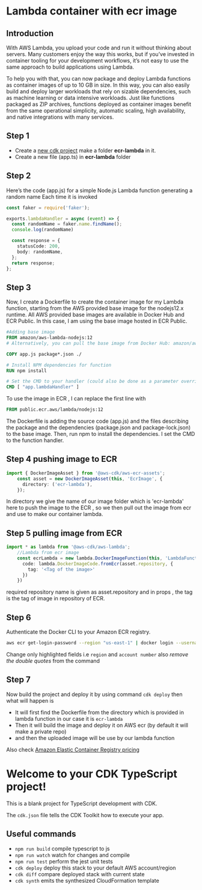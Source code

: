 # Lambda container with ecr image

## Introduction 

With AWS Lambda, you upload your code and run it without thinking about servers. Many customers enjoy the way this works, but if you’ve invested in container tooling for your development workflows, it’s not easy to use the same approach to build applications using Lambda.

To help you with that, you can now package and deploy Lambda functions as container images of up to 10 GB in size. In this way, you can also easily build and deploy larger workloads that rely on sizable dependencies, such as machine learning or data intensive workloads. Just like functions packaged as ZIP archives, functions deployed as container images benefit from the same operational simplicity, automatic scaling, high availability, and native integrations with many services.


## Step 1

- Create a [new cdk project](https://github.com/panacloud-modern-global-apps/full-stack-serverless-cdk/tree/main/step00_hello_cdk) make a folder **ecr-lambda** in it.
- Create a new file (app.ts) in **ecr-lambda** folder

## Step 2

Here’s the code (app.js) for a simple Node.js Lambda function generating a random name Each time it is invoked

```typescript
const faker = require('faker');

exports.lambdaHandler = async (event) => {
  const randomName = faker.name.findName();
  console.log(randomName)

  const response = {
    statusCode: 200,
    body: randomName,
  };
  return response;
};
```
## Step 3

Now, I create a Dockerfile to create the container image for my Lambda function, starting from the AWS provided base image for the nodejs12.x runtime. All AWS provided base images are available in Docker Hub and ECR Public. In this case, I am using the base image hosted in ECR Public.

```Dockerfile
#Adding base image
FROM amazon/aws-lambda-nodejs:12
# Alternatively, you can pull the base image from Docker Hub: amazon/aws-lambda-nodejs:12

COPY app.js package*.json ./

# Install NPM dependencies for function
RUN npm install

# Set the CMD to your handler (could also be done as a parameter override outside of the Dockerfile)
CMD [ "app.lambdaHandler" ]
```

To use the image in ECR , I can replace the first line with

```Dockerfile
FROM public.ecr.aws/lambda/nodejs:12
```

The Dockerfile is adding the source code (app.js) and the files describing the package and the dependencies (package.json and package-lock.json) to the base image. Then, run npm to install the dependencies. I set the CMD to the function handler.


## Step 4 pushing image to ECR

```typescript  
import { DockerImageAsset } from '@aws-cdk/aws-ecr-assets';
    const asset = new DockerImageAsset(this, 'EcrImage', {
      directory: ('ecr-lambda'),
    });
```

In directory we give the name of our image folder which is 'ecr-lambda' here to push the image to the ECR , so we then pull out the image from ecr and use to make our container lambda.

## Step 5 pulling image from ECR

```typescript  
import * as lambda from '@aws-cdk/aws-lambda';
    //Lambda from ecr image
    const ecrLambda = new lambda.DockerImageFunction(this, 'LambdaFunctionECR', {
      code: lambda.DockerImageCode.fromEcr(asset.repository, {
        tag: '<Tag of the image>'
      })
    }) 
```

required repository name is given as asset.repository and in props , the tag is the tag of image in repository of ECR.

## Step 6

Authenticate the Docker CLI to your Amazon ECR registry.

```bash
aws ecr get-login-password --region "us-east-1" | docker login --username AWS --password-stdin "123456789012".dkr.ecr."us-east-1".amazonaws.com
```

Change only highlighted fields i.e `region` and `account number` also *remove the double quotes* from the command

## Step 7

Now build the project and deploy it by using command `cdk deploy` then what will happen is

- It will first find the Dockerfile from the directory which is provided in lambda function in our case it is `ecr-lambda`
- Then it will build the image and deploy it on AWS ecr (by default it will make a private repo)
- and then the uploaded image will be use by our lambda function

Also check [Amazon Elastic Container Registry pricing](https://aws.amazon.com/ecr/pricing/)

# Welcome to your CDK TypeScript project!

This is a blank project for TypeScript development with CDK.

The `cdk.json` file tells the CDK Toolkit how to execute your app.

## Useful commands

 * `npm run build`   compile typescript to js
 * `npm run watch`   watch for changes and compile
 * `npm run test`    perform the jest unit tests
 * `cdk deploy`      deploy this stack to your default AWS account/region
 * `cdk diff`        compare deployed stack with current state
 * `cdk synth`       emits the synthesized CloudFormation template
